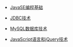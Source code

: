 * [JavaSE编程基础](JavaSE/)

* [JDBC技术](JDBC/)
* [MySQL数据库技术](MySQL/)
* [JavaScript语言和jQuery技术](JavaScript/)